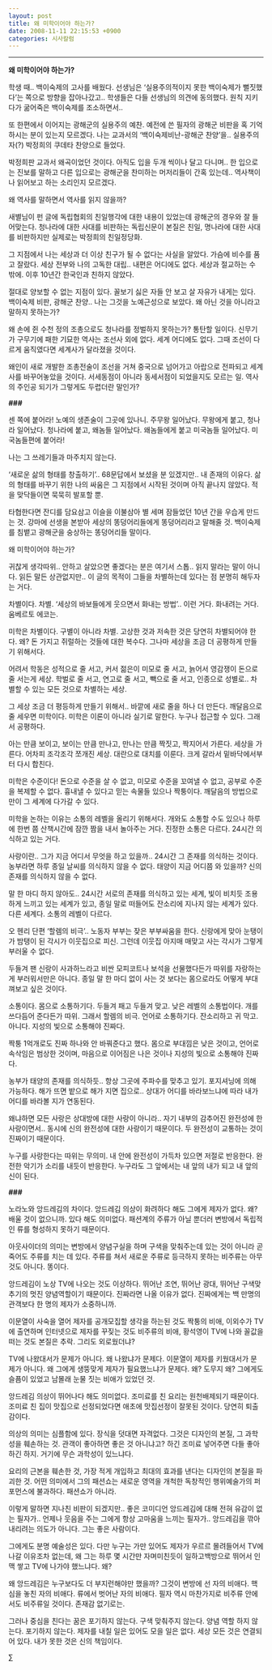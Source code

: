 ```yaml
---
layout: post
title: 왜 미학이어야 하는가?
date: 2008-11-11 22:15:53 +0900
categories: 시사칼럼
---
```

****

**왜 미학이어야 하는가?**

학생 때.. 백이숙제의 고사를 배웠다. 선생님은 ‘실용주의적이지 못한 백이숙제가 뻘짓했다’는 쪽으로 방향을 잡아나갔고.. 학생들은 다들 선생님의 의견에 동의했다. 원칙 지키다가 굶어죽은 백이숙제를 조소하면서.. 

또 한편에서 이어지는 광해군의 실용주의 예찬. 예전에 쓴 필자의 광해군 비판을 혹 기억하시는 분이 있는지 모르겠다. 나는 교과서의 ‘백이숙제비난-광해군 찬양’을.. 실용주의자(?) 박정희의 쿠데타 찬양으로 들었다. 

박정희판 교과서 왜곡이었던 것이다. 아직도 입을 두개 씩이나 달고 다니며.. 한 입으로는 진보를 말하고 다른 입으로는 광해군을 찬미하는 머저리들이 간혹 있는데.. 역사책이나 읽어보고 하는 소리인지 모르겠다. 

왜 역사를 말하면서 역사를 읽지 않을까? 

새별님이 펀 글에 독립협회의 친일행각에 대한 내용이 있었는데 광해군의 경우와 잘 들어맞는다. 청나라에 대한 사대를 비판하는 독립신문이 본질은 친일, 명나라에 대한 사대를 비판하지만 실제로는 박정희의 친일정당화.

그 지점에서 나는 세상과 더 이상 친구가 될 수 없다는 사실을 알았다. 가슴에 비수를 품고 잘랐다. 세상 전부와 나의 고독한 대립.. 내편은 어디에도 없다. 세상과 절교하는 수 밖에. 이후 10년간 한국인과 친하지 않았다. 

절대로 양보할 수 없는 지점이 있다. 꼴보기 싫은 자들 안 보고 살 자유가 내게는 있다. 백이숙제 비판, 광해군 찬양.. 나는 그것을 노예근성으로 보았다. 왜 아닌 것을 아니라고 말하지 못하는가? 

왜 손에 쥔 수천 정의 조총으로도 청나라를 정벌하지 못하는가? 통탄할 일이다. 신무기가 구무기에 패한 기묘한 역사는 조선사 외에 없다. 세계 어디에도 없다. 그때 조선이 다르게 움직였다면 세계사가 달라졌을 것이다.

왜인이 새로 개발한 조총전술이 조선을 거쳐 중국으로 넘어가고 아랍으로 전파되고 세계사를 바꾸어놓았을 것이다. 서세동점이 아니라 동세서점이 되었을지도 모르는 일. 역사의 주인공 되기가 그렇게도 두렵더란 말인가?

**###**

센 쪽에 붙어라! 노예의 생존술이 그곳에 있나니. 주무왕 일어났다. 무왕에게 붙고, 청나라 일어났다. 청나라에 붙고, 왜놈들 일어났다. 왜놈들에게 붙고 미국놈들 일어났다. 미국놈들편에 붙어라! 

나는 그 쓰레기들과 마주치지 않는다. 

‘새로운 삶의 형태를 창출하기’.. 68문답에서 보셨을 분 있겠지만.. 내 존재의 이유다. 삶의 형태를 바꾸기 위한 나의 싸움은 그 지점에서 시작된 것이며 아직 끝나지 않았다. 적을 맞닥들이면 묵묵히 발포할 뿐. 

타협한다면 잔디를 담요삼고 이슬을 이불삼아 별 세며 잠들었던 10년 간을 우습게 만드는 것. 강마에 선생을 본받아 세상의 똥덩어리들에게 똥덩어리라고 말해줄 것. 백이숙제를 침뱉고 광해군을 숭상하는 똥덩어리들 말이다.

왜 미학이어야 하는가?

귀찮게 생각따위.. 안하고 살았으면 좋겠다는 분은 여기서 스톱.. 읽지 말라는 말이 아니다. 읽든 말든 상관없지만.. 이 글의 목적이 그들을 차별하는데 있다는 점 분명히 해두자는 거다. 

차별이다. 차별. ‘세상의 바보들에게 웃으면서 화내는 방법’.. 이런 거다. 화내려는 거다. 움베르토 에코는. 

미학은 차별이다. 구별이 아니라 차별. 고상한 것과 저속한 것은 당연히 차별되어야 한다. 왜? 돈 가지고 쥐럴하는 것들에 대한 복수다. 그나마 세상을 조금 더 공평하게 만들기 위해서다. 

어려서 학동은 성적으로 줄 서고, 커서 젊은이 미모로 줄 서고, 늙어서 영감쟁이 돈으로 줄 서는게 세상. 학벌로 줄 서고, 연고로 줄 서고, 빽으로 줄 서고, 인종으로 성별로.. 차별할 수 있는 모든 것으로 차별하는 세상.

그 세상 조금 더 평등하게 만들기 위해서.. 바깥에 새로 줄을 하나 더 만든다. 깨달음으로 줄 세우면 미학이다. 미학은 이론이 아니라 실기로 말한다. 누구나 접근할 수 있다. 그래서 공평하다. 

아는 만큼 보이고, 보이는 만큼 만나고, 만나는 만큼 짝짓고, 짝지어서 가른다. 세상을 가른다. 어차피 조각조각 쪼개진 세상. 대란으로 대치를 이룬다. 크게 갈라서 밑바닥에서부터 다시 합친다. 

미학은 수준이다! 돈으로 수준을 살 수 없고, 미모로 수준을 꼬여낼 수 없고, 공부로 수준을 복제할 수 없다. 흉내낼 수 있다고 믿는 속물들 있으나 짝퉁이다. 깨달음의 방법으로만이 그 세계에 다가갈 수 있다. 

미학을 논하는 이유는 소통의 레벨을 올리기 위해서다. 개와도 소통할 수도 있으나 하루에 한번 쯤 산책시간에 잠깐 짬을 내서 놀아주는 거다. 진정한 소통은 다르다. 24시간 의식하고 있는 거다. 

사랑이란.. 그가 지금 어디서 무엇을 하고 있을까.. 24시간 그 존재를 의식하는 것이다. 농부라면 하루 종일 날씨를 의식하지 않을 수 없다. 태양이 지금 어디쯤 와 있을까? 신의 존재를 의식하지 않을 수 없다.

말 한 마디 하지 않아도.. 24시간 서로의 존재를 의식하고 있는 세계, 빛이 비치듯 조용하게 느끼고 있는 세계가 있고, 종일 말로 떠들어도 잔소리에 지나지 않는 세계가 있다. 다른 세계다. 소통의 레벨이 다르다. 

오 헨리 단편 ‘할렘의 비극’.. 노동자 부부는 잦은 부부싸움을 한다. 신랑에게 맞아 눈탱이가 밤탱이 된 각시가 이웃집으로 피신. 그런데 이웃집 아지매 매맞고 사는 각시가 그렇게 부러울 수 없다. 

두들겨 팬 신랑이 사과하느라고 비싼 모피코트나 보석을 선물했다든가 따위를 자랑하는게 부러워서만은 아니다. 종일 말 한 마디 없이 사는 것 보다는 몸으로라도 어떻게 부대껴보고 싶은 것이다. 

소통이다. 몸으로 소통하기다. 두들겨 패고 두들겨 맞고. 낮은 레벨의 소통법이다. 개를 쓰다듬어 준다든가 따위. 그래서 할렘의 비극. 언어로 소통하기다. 잔소리하고 귀 막고. 아니다. 지성의 빛으로 소통해야 진짜다.

짝퉁 1억개로도 진짜 하나와 안 바꿔준다고 했다. 몸으로 부대낌은 낮은 것이고, 언어로 속삭임은 범상한 것이며, 마음으로 이어짐은 나은 것이나 지성의 빛으로 소통해야 진짜다. 

농부가 태양의 존재를 의식하듯.. 항상 그곳에 주파수를 맞추고 있기. 포지셔닝에 의해 가능하다. 해가 뜨면 밭으로 해가 지면 집으로.. 상대가 어디를 바라보느냐에 따라 내가 어디를 바라볼 지가 연동된다. 

왜냐하면 모든 사랑은 상대방에 대한 사랑이 아니라.. 자기 내부의 감추어진 완전성에 한 사랑이면서.. 동시에 신의 완전성에 대한 사랑이기 때문이다. 두 완전성이 교통하는 것이 진짜이기 때문이다. 

누구를 사랑한다는 따위는 무의미. 내 안에 완전성이 가득차 있으면 저절로 반응한다. 완전한 악기가 소리를 내듯이 반응한다. 누구라도 그 앞에서는 내 앞의 내가 되고 내 앞의 신이 된다. 

**###**

노라노와 앙드레김의 차이다. 앙드레김 의상이 화려하다 해도 그에게 제자가 없다. 왜? 배울 것이 없으니까. 있다 해도 의미없다. 패션계의 주류가 아닐 뿐더러 변방에서 독립적인 류를 형성하지 못하기 때문이다.

아웃사이더의 의미는 변방에서 양념구실을 하며 구색을 맞춰주는데 있는 것이 아니라 곧 죽어도 주류를 치는 데 있다. 주류를 쳐서 새로운 주류로 등극하지 못하는 비주류는 아무 것도 아니다. 똥이다. 

앙드레김이 노상 TV에 나오는 것도 이상하다. 뛰어난 조연, 뛰어난 광대, 뛰어난 구색맞추기의 멋진 양념역할이기 때문이다. 진짜라면 나올 이유가 없다. 진짜에게는 백 만명의 관객보다 한 명의 제자가 소중하니까.

이문열이 사숙을 열어 제자를 공개모집할 생각을 하는된 것도 짝퉁의 비애, 이외수가 TV에 출연하며 인터넷으로 제자를 꾸짖는 것도 비주류의 비애, 황석영이 TV에 나와 꼴값을 떠는 것도 본질은 추락. 그리도 외로웠더냐?

TV에 나왔대서가 문제가 아니다. 왜 나왔냐가 문제다. 이문열이 제자를 키웠대서가 문제가 아니다. 왜 그에게 생뚱맞게 제자가 필요했느냐가 문제다. 왜? 도무지 왜? 그에게도 슬픔이 있었고 남몰래 눈물 짓는 비애가 있었던 것.

앙드레김 의상이 뛰어나다 해도 의미없다. 조미료를 친 요리는 원천배제되기 때문이다. 조미료 친 집이 맛집으로 선정되었다면 애초에 맛집선정이 잘못된 것이다. 당연히 퇴출감이다. 

의상의 의미는 심플함에 있다. 장식을 덧대면 자격없다. 그것은 디자인의 본질, 그 과학성을 훼손하는 것. 관객이 좋아하면 좋은 것 아니냐고? 하긴 조미료 넣어주면 다들 좋아하긴 하지. 거기에 무슨 과학성이 있느냐다.

요리의 근본을 훼손한 것, 가장 적게 개입하고 최대의 효과를 낸다는 디자인의 본질을 파괴한 것. 어떤 의미에서 그의 패션쇼는 새로운 영역을 개척한 독창적인 행위예술가의 퍼포먼스에 불과하다. 패션쇼가 아니라.

이렇게 말하면 지나친 비판이 되겠지만.. 좋은 코미디언 앙드레김에 대해 전혀 유감이 없는 필자가.. 언제나 웃음을 주는 그에게 항상 고마움을 느끼는 필자가.. 앙드레김을 깎아내리려는 의도가 아니다. 그는 좋은 사람이다.

그에게도 분명 예술성은 있다. 다만 누구는 가만 있어도 제자가 우르르 몰려들어서 TV에 나갈 이유조차 없는데, 왜 그는 하루 몇 시간만 자며미친듯이 일하고백방으로 뛰어서 인맥 쌓고 TV에 나가야 했느냐다. 왜? 

왜 앙드레김은 누구보다도 더 부지런해야만 했을까? 그것이 변방에 선 자의 비애다. 핵심을 놓친 자의 비애다. 류에서 벗어난 자의 비애다. 필자 역시 마찬가지로 비주류 안에서도 비주류일 것이다. 존재감 없기로는.

그러나 중심을 친다는 꿈은 포기하지 않는다. 구색 맞춰주지 않는다. 양념 역할 하지 않는다. 포기하지 않는다. 제자를 내칠 일은 있어도 모을 일은 없다. 세상 모든 것은 연결되어 있다. 내가 못한 것은 신의 책임이다. 





∑